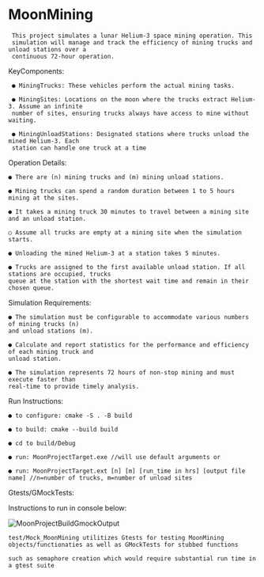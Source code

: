 # MoonMining

	 This project simulates a lunar Helium-3 space mining operation. This
	 simulation will manage and track the efficiency of mining trucks and unload stations over a
	 continuous 72-hour operation.
 
 KeyComponents:
 
	 ● MiningTrucks: These vehicles perform the actual mining tasks.
  
	 ● MiningSites: Locations on the moon where the trucks extract Helium-3. Assume an infinite
	 number of sites, ensuring trucks always have access to mine without waiting.
  
	 ● MiningUnloadStations: Designated stations where trucks unload the mined Helium-3. Each
	 station can handle one truck at a time
  
Operation Details:

	● There are (n) mining trucks and (m) mining unload stations.
 
	● Mining trucks can spend a random duration between 1 to 5 hours mining at the sites.
 
	● It takes a mining truck 30 minutes to travel between a mining site and an unload station.
 
	○ Assume all trucks are empty at a mining site when the simulation starts.
 
	● Unloading the mined Helium-3 at a station takes 5 minutes.
 
	● Trucks are assigned to the first available unload station. If all stations are occupied, trucks
	queue at the station with the shortest wait time and remain in their chosen queue.
 
Simulation Requirements:
 
	● The simulation must be configurable to accommodate various numbers of mining trucks (n)
	and unload stations (m).
 
	● Calculate and report statistics for the performance and efficiency of each mining truck and
	unload station.
 
	● The simulation represents 72 hours of non-stop mining and must execute faster than
	real-time to provide timely analysis.

 Run Instructions:
 
	● to configure: cmake -S . -B build
	
	● to build: cmake --build build
 
	● cd to build/Debug
	
	● run: MoonProjectTarget.exe //will use default arguments or 
 
	● run: MoonProjectTarget.ext [n] [m] [run_time in hrs] [output file name] //n=number of trucks, m=number of unload sites
   

Gtests/GMockTests: 

Instructions to run in console below: 

![MoonProjectBuildGmockOutput](https://github.com/ntvu5451/MoonMining/assets/44453995/0269370a-7609-4fd7-89ff-3b13b816272c)

  	test/Mock_MoonMining utilitizes Gtests for testing MoonMining objects/functionaties as well as GMockTests for stubbed functions 
  
  	such as semaphore creation which would require substantial run time in a gtest suite
 
